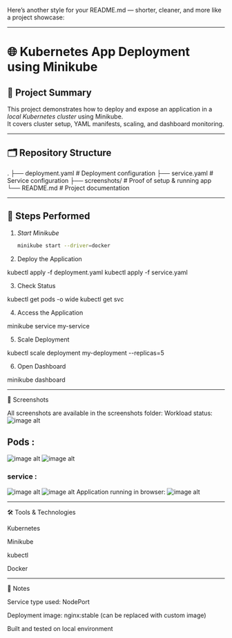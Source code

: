 Here’s another style for your README.md — shorter, cleaner, and more like a project showcase:


---

# 🌐 Kubernetes App Deployment using Minikube

## 📖 Project Summary
This project demonstrates how to deploy and expose an application in a *local Kubernetes cluster* using Minikube.  
It covers cluster setup, YAML manifests, scaling, and dashboard monitoring.

---

## 🗂 Repository Structure

. ├── deployment.yaml      # Deployment configuration ├── service.yaml         # Service configuration ├── screenshots/         # Proof of setup & running app └── README.md            # Project documentation

---

## 🚀 Steps Performed

1. *Start Minikube*
   ```bash
   minikube start --driver=docker

2. Deploy the Application

kubectl apply -f deployment.yaml
kubectl apply -f service.yaml


3. Check Status

kubectl get pods -o wide
kubectl get svc


4. Access the Application

minikube service my-service


5. Scale Deployment

kubectl scale deployment my-deployment --replicas=5


6. Open Dashboard

minikube dashboard




---

📸 Screenshots

All screenshots are available in the screenshots folder:
Workload status:
![image alt](https://github.com/osuruchaitanya/Task5-Kubernetes-with-minikube-/blob/5d6dbf61b94c97d4248227189827994dcfa8af10/kubectl_workload.png)

## Pods  :
![image alt](https://github.com/osuruchaitanya/Task5-Kubernetes-with-minikube-/blob/63f6cc12152cb521b38b34fb7b6bff1780833d28/kubectl_get_pods.png)
![image alt](https://github.com/osuruchaitanya/Task5-Kubernetes-with-minikube-/blob/ec85832ba1da01258ff00534e996cdbebe0fe72c/kubectl_get_pods-1.png)
### service :
![image alt](https://github.com/osuruchaitanya/Task5-Kubernetes-with-minikube-/blob/c016dca524a46bc14a72324229147a7dc57c5d6c/kubectl_getsvc_svc.png)
![image alt](https://github.com/osuruchaitanya/Task5-Kubernetes-with-minikube-/blob/c5f69258e3c7796f99826e9fe307976b9ea877d4/kubectl_getsvc_svc1.png)
Application running in browser:
![image alt](https://github.com/osuruchaitanya/Task5-Kubernetes-with-minikube-/blob/a86afd3321997d48959e50ce0637c3d34c0a88f8/output.png)


---

🛠 Tools & Technologies

Kubernetes

Minikube

kubectl

Docker



---

📌 Notes

Service type used: NodePort

Deployment image: nginx:stable (can be replaced with custom image)

Built and tested on local environment
